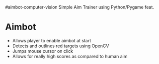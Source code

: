 #aimbot-computer-vision
Simple Aim Trainer using Python/Pygame feat. 

# Aimbot
* Allows player to enable aimbot at start
* Detects and outlines red targets using OpenCV
* Jumps mouse cursor on click
* Allows for really high scores as compared to human aim


